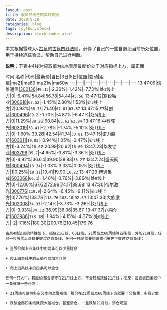 ```yaml
---
layout: post
title: 股价四线法则实时数据
date: 2020-5-10
categories: blog
tags: [python,stock]
description: stock index alert
---
```



本文根据雪球大v[古泉](https://xueqiu.com/u/7148646888)的[古泉四线法则](https://xueqiu.com/7148646888/130498192)，计算了自己的一些自选股当前所处位置，用于持续追踪验证，帮助自己进行判断。

**说明**：下表中4线对应取值为`红色`表示最新价处于对应指标上方，属正面

时间|名称|代码|最新价|当日|3日|5日|位置|变动|距离|ma21|ma60|ma21w|ma60w
---|---|---|---|---|---|---|---|---
13:47:09|信维通信|[300136](https://xueqiu.com/S/SZ300136)|`49.15`|-2.36%|-1.42%|-7.73%|处`1`线上方|0|-6.41%|54.84|56.78|54.44|`45.56`
13:47:12|寒锐钴业|[300618](https://xueqiu.com/S/SZ300618)|`67.52`|-1.45%|2.80%|1.53%|处`3`线上方|2|0.93%|`65.75`|71.40|`67.01`|`63.87`
13:47:15|中科创达|[300496](https://xueqiu.com/S/SZ300496)|`89.2`|-1.70%|-4.87%|-6.47%|处`3`线上方|0|11.29%|`88.26`|90.84|`85.62`|`62.94`
13:47:16|中科曙光|[603019](https://xueqiu.com/S/SH603019)|`38.41`|-2.78%|-1.74%|-5.10%|处`1`线上方|0|-1.60%|39.28|42.54|41.74|`33.81`
13:47:15|诺力股份|[603611](https://xueqiu.com/S/SH603611)|`19.02`|-0.94%|1.05%|-0.47%|处`2`线上方|1|-3.24%|`18.67`|20.99|20.62|`18.60`
13:47:23|华友钴业|[603799](https://xueqiu.com/S/SH603799)|`35.7`|-4.65%|-3.81%|-3.36%|处`1`线上方|0|-4.92%|36.64|39.90|38.83|`35.27`
13:47:24|盛天网络|[300494](https://xueqiu.com/S/SZ300494)|`18.34`|-1.03%|3.33%|0.05%|处`2`线上方|1|0.25%|`18.11`|19.41|19.90|`16.22`
13:47:29|博通集成|[603068](https://xueqiu.com/S/SH603068)|`66.1`|-1.40%|-0.76%|-3.86%|处`0`线上方|0|-12.00%|67.62|72.96|74.17|88.68
13:47:30|帝尔激光|[300776](https://xueqiu.com/S/SZ300776)|`119.9`|-2.64%|-6.45%|-9.11%|处`3`线上方|0|7.76%|133.78|`118.76`|`108.10`|`92.57`
13:47:33|大族激光|[002008](https://xueqiu.com/S/SZ002008)|`34.33`|-2.14%|-3.73%|-3.26%|处`1`线上方|0|-3.93%|`34.32`|36.99|36.06|35.67
13:47:37|兆易创新|[603986](https://xueqiu.com/S/SH603986)|`178.18`|-1.94%|-4.15%|-4.37%|处`0`线上方|-2|-7.16%|180.30|200.76|210.45|179.76

```
古泉4线法则的精髓如下。抓住21日线、60日线、21周线及60周线等四条线，外加21月线，任何一只股票上涨都要穿过这四条线，任何一只股票要想爆雷也要先下穿过这四条线：

+ 当股价爬上四条线中的两条可以少量建仓

+ 爬上四条线中的三条可以加大仓位

+ 爬上四条线中的四条可以全仓

任何一只大牛，其股价都会坚守在21月线上方，不会轻易跌破21月线；相反，每跌破四条线中一条就减一些仓位：

+ 21周线可做为多空分水岭及警戒线，股价在21周线及60周线下方就要十分慎重，多看少做

+ 跌破全部四条线就要大幅减仓，甚至清仓，一旦跌破21月线，清仓观望
```